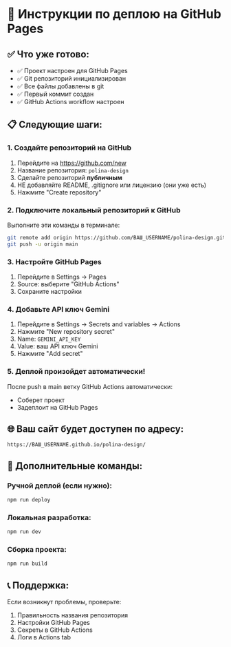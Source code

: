 # 🚀 Инструкции по деплою на GitHub Pages

## ✅ Что уже готово:
- ✅ Проект настроен для GitHub Pages
- ✅ Git репозиторий инициализирован
- ✅ Все файлы добавлены в git
- ✅ Первый коммит создан
- ✅ GitHub Actions workflow настроен

## 📋 Следующие шаги:

### 1. Создайте репозиторий на GitHub
1. Перейдите на https://github.com/new
2. Название репозитория: `polina-design`
3. Сделайте репозиторий **публичным**
4. НЕ добавляйте README, .gitignore или лицензию (они уже есть)
5. Нажмите "Create repository"

### 2. Подключите локальный репозиторий к GitHub
Выполните эти команды в терминале:

```bash
git remote add origin https://github.com/ВАШ_USERNAME/polina-design.git
git push -u origin main
```

### 3. Настройте GitHub Pages
1. Перейдите в Settings → Pages
2. Source: выберите "GitHub Actions"
3. Сохраните настройки

### 4. Добавьте API ключ Gemini
1. Перейдите в Settings → Secrets and variables → Actions
2. Нажмите "New repository secret"
3. Name: `GEMINI_API_KEY`
4. Value: ваш API ключ Gemini
5. Нажмите "Add secret"

### 5. Деплой произойдет автоматически!
После push в main ветку GitHub Actions автоматически:
- Соберет проект
- Задеплоит на GitHub Pages

## 🌐 Ваш сайт будет доступен по адресу:
`https://ВАШ_USERNAME.github.io/polina-design/`

## 🔧 Дополнительные команды:

### Ручной деплой (если нужно):
```bash
npm run deploy
```

### Локальная разработка:
```bash
npm run dev
```

### Сборка проекта:
```bash
npm run build
```

## 📞 Поддержка:
Если возникнут проблемы, проверьте:
1. Правильность названия репозитория
2. Настройки GitHub Pages
3. Секреты в GitHub Actions
4. Логи в Actions tab
